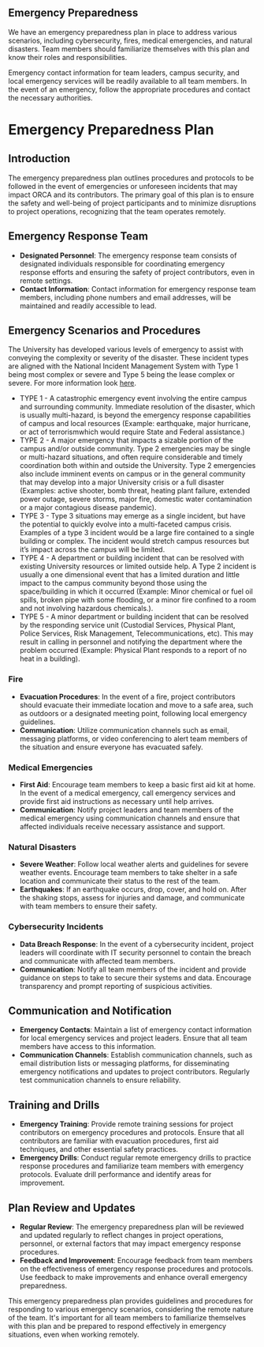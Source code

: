 ## Emergency Preparedness

We have an emergency preparedness plan in place to address various scenarios, including cybersecurity, fires, medical emergencies, and natural disasters. Team members should familiarize themselves with this plan and know their roles and responsibilities. 

Emergency contact information for team leaders, campus security, and local emergency services will be readily available to all team members. In the event of an emergency, follow the appropriate procedures and contact the necessary authorities.

# Emergency Preparedness Plan

## Introduction

The emergency preparedness plan outlines procedures and protocols to be followed in the event of emergencies or unforeseen incidents that may impact ORCA and its contributors. The primary goal of this plan is to ensure the safety and well-being of project participants and to minimize disruptions to project operations, recognizing that the team operates remotely.

## Emergency Response Team

- **Designated Personnel**: The emergency response team consists of designated individuals responsible for coordinating emergency response efforts and ensuring the safety of project contributors, even in remote settings.
- **Contact Information**: Contact information for emergency response team members, including phone numbers and email addresses, will be maintained and readily accessible to lead.

## Emergency Scenarios and Procedures
The University has developed various levels of emergency to assist with conveying the complexity or severity of the disaster. These incident types are aligned with the National Incident Management
System with Type 1 being most complex or severe and Type 5 being the lease complex or severe. For more information look [here](https://www.uvm.edu/sites/default/files/2016%20UVM%20Emergency%20Operations%20Plan.pdf).

* TYPE 1 - A catastrophic emergency event involving the entire campus and surrounding community. Immediate resolution of the disaster, which is usually multi-hazard, is beyond the emergency response
capabilities of campus and local resources (Example: earthquake, major hurricane, or act of terrorismwhich would require State and Federal assistance.)
* TYPE 2 - A major emergency that impacts a sizable portion of the campus and/or outside community. Type 2 emergencies may be single or multi-hazard situations, and often require considerable and timely
coordination both within and outside the University. Type 2 emergencies also include imminent events on campus or in the general community that may develop into a major University crisis or a full disaster
(Examples: active shooter, bomb threat, heating plant failure, extended power outage, severe storms, major fire, domestic water contamination or a major contagious disease pandemic).
* TYPE 3 - Type 3 situations may emerge as a single incident, but have the potential to quickly evolve into a multi-faceted campus crisis. Examples of a type 3 incident would be a large fire contained to a single
building or complex. The incident would stretch campus resources but it’s impact across the campus will be limited. 
* TYPE 4 - A department or building incident that can be resolved with existing University resources or limited outside help. A Type 2 incident is usually a one dimensional event that has a limited duration and
little impact to the campus community beyond those using the space/building in which it occurred (Example: Minor chemical or fuel oil spills, broken pipe with some flooding, or a minor fire confined to a
room and not involving hazardous chemicals.). 
* TYPE 5 - A minor department or building incident that can be resolved by the responding service unit (Custodial Services, Physical Plant, Police Services, Risk Management, Telecommunications, etc). This
may result in calling in personnel and notifying the department where the problem occurred (Example: Physical Plant responds to a report of no heat in a building). 

### Fire

- **Evacuation Procedures**: In the event of a fire, project contributors should evacuate their immediate location and move to a safe area, such as outdoors or a designated meeting point, following local emergency guidelines.
- **Communication**: Utilize communication channels such as email, messaging platforms, or video conferencing to alert team members of the situation and ensure everyone has evacuated safely.

### Medical Emergencies

- **First Aid**: Encourage team members to keep a basic first aid kit at home. In the event of a medical emergency, call emergency services and provide first aid instructions as necessary until help arrives.
- **Communication**: Notify project leaders and team members of the medical emergency using communication channels and ensure that affected individuals receive necessary assistance and support.

### Natural Disasters

- **Severe Weather**: Follow local weather alerts and guidelines for severe weather events. Encourage team members to take shelter in a safe location and communicate their status to the rest of the team.
- **Earthquakes**: If an earthquake occurs, drop, cover, and hold on. After the shaking stops, assess for injuries and damage, and communicate with team members to ensure their safety.

### Cybersecurity Incidents

- **Data Breach Response**: In the event of a cybersecurity incident, project leaders will coordinate with IT security personnel to contain the breach and communicate with affected team members.
- **Communication**: Notify all team members of the incident and provide guidance on steps to take to secure their systems and data. Encourage transparency and prompt reporting of suspicious activities.

## Communication and Notification

- **Emergency Contacts**: Maintain a list of emergency contact information for local emergency services and project leaders. Ensure that all team members have access to this information.
- **Communication Channels**: Establish communication channels, such as email distribution lists or messaging platforms, for disseminating emergency notifications and updates to project contributors. Regularly test communication channels to ensure reliability.

## Training and Drills

- **Emergency Training**: Provide remote training sessions for project contributors on emergency procedures and protocols. Ensure that all contributors are familiar with evacuation procedures, first aid techniques, and other essential safety practices.
- **Emergency Drills**: Conduct regular remote emergency drills to practice response procedures and familiarize team members with emergency protocols. Evaluate drill performance and identify areas for improvement.

## Plan Review and Updates

- **Regular Review**: The emergency preparedness plan will be reviewed and updated regularly to reflect changes in project operations, personnel, or external factors that may impact emergency response procedures.
- **Feedback and Improvement**: Encourage feedback from team members on the effectiveness of emergency response procedures and protocols. Use feedback to make improvements and enhance overall emergency preparedness.

This emergency preparedness plan provides guidelines and procedures for responding to various emergency scenarios, considering the remote nature of the team. It's important for all team members to familiarize themselves with this plan and be prepared to respond effectively in emergency situations, even when working remotely.


